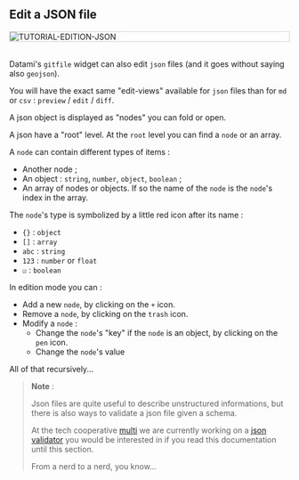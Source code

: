 ## Edit a JSON file

<div style="border: thin solid lightgrey;">
  <img
    alt="TUTORIAL-EDITION-JSON"
    src="https://raw.githubusercontent.com/multi-coop/datami-documentation-content/main/images/tutorial/edition-edit-json.png"
    />
</div>

<br> 

Datami's `gitfile` widget can also edit `json` files (and it goes without saying also `geojson`).

You will have the exact same "edit-views" available for `json` files than for `md` or `csv` : `preview` / `edit` / `diff`.

A json object is displayed as "nodes" you can fold or open.

A json have a "root" level. At the `root` level you can find a `node` or an array.

A `node` can contain different types of items :

- Another node ;
- An object : `string`, `number`, `object`, `boolean` ;
- An array of nodes or objects. If so the name of the `node` is the `node`'s index in the array.

The `node`'s type is symbolized by a little red icon after its name :

- `{}` : `object`
- `[]` : `array`
- `abc` : `string`
- `123` : `number` or `float`
- `☑️` : `boolean`

In edition mode you can : 

- Add a new `node`, by clicking on the `+` icon.
- Remove a `node`, by clicking on the `trash` icon.
- Modify a `node` :
  - Change the `node`'s "key" if the `node` is an object, by clicking on the `pen` icon.
  - Change the `node`'s value

All of that recursively...

> **Note** :
>
> Json files are quite useful to describe unstructured informations, but there is also ways to validate a json file given a schema. 
>
> At the tech cooperative [multi](https://multi.coop) we are currently working on a [json validator](https://git.opendatafrance.net/outillages/json-validator) you would be interested in if you read this documentation until this section.
>
> From a nerd to a nerd, you know...
